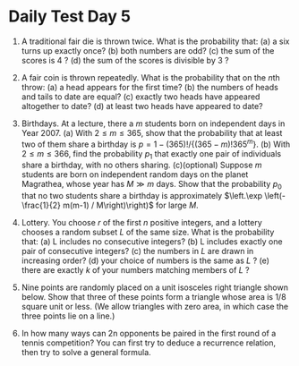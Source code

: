 # Daily Test Day 5
1. A traditional fair die is thrown twice. What is the probability that:
(a) a six turns up exactly once?
(b) both numbers are odd?
(c) the sum of the scores is 4 ?
(d) the sum of the scores is divisible by 3 ?
2. A fair coin is thrown repeatedly. What is the probability that on the $n$th throw:
(a) a head appears for the first time?
(b) the numbers of heads and tails to date are equal?
(c) exactly two heads have appeared altogether to date?
(d) at least two heads have appeared to date?

3. Birthdays. At a lecture, there a $m$ students born on independent days in Year $2007$.
(a) With $2 \leq m \leq 365$, show that the probability that at least two of them share a birthday is $p=1-(365) ! /\left\{(365-m) ! 365^{m}\right\}$.
(b) With $2 \leq m \leq 366$, find the probability $p_{1}$ that exactly one pair of individuals share a birthday, with no others sharing.
(c)(optional) Suppose $m$ students are born on independent random days on the planet Magrathea, whose year has $M \gg m$ days. Show that the probability $p_{0}$ that no two students share a birthday is approximately $\left.\exp \left(-\frac{1}{2} m(m-1) / M\right)\right)$ for large $M$.

4. Lottery. You choose $r$ of the first $n$ positive integers, and a lottery chooses a random subset $L$ of the same size. What is the probability that:
(a) L includes no consecutive integers?
(b) L includes exactly one pair of consecutive integers?
(c) the numbers in $L$ are drawn in increasing order?
(d) your choice of numbers is the same as $L$ ?
(e) there are exactly $k$ of your numbers matching members of $L$ ?

5. Nine points are randomly placed on a unit isosceles right triangle shown below. Show that three of these points form a triangle whose area is $1 / 8$ square unit or less. (We allow triangles with zero area, in which case the three points lie on a line.)

6. In how many ways can $2 \mathrm{n}$ opponents be paired in the first round of a tennis competition? You can first try to deduce a recurrence relation, then try to solve a general formula.